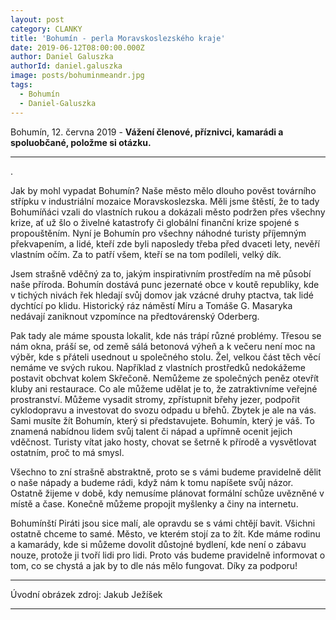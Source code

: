 ```yaml
---
layout: post
category: CLANKY
title: 'Bohumín - perla Moravskoslezského kraje'
date: 2019-06-12T08:00:00.000Z
author: Daniel Galuszka
authorId: daniel.galuszka
image: posts/bohuminmeandr.jpg
tags:
  - Bohumín
  - Daniel-Galuszka
---
```


Bohumín, 12. června 2019 - **Vážení členové, příznivci, kamarádi a spoluobčané, položme si otázku.**
<hr />.

Jak by mohl vypadat Bohumín? Naše město mělo dlouho pověst továrního střípku v industriální mozaice Moravskoslezska. Měli jsme štěstí, že to tady Bohumíňáci vzali do vlastních rukou a dokázali město podržen přes všechny krize, ať už šlo o živelné katastrofy či globální finanční krize spojené s propouštěním. Nyní je Bohumín pro všechny náhodné turisty příjemným překvapením, a lidé, kteří zde byli naposledy třeba před dvaceti lety, nevěří vlastním očím. Za to patří všem, kteří se na tom podíleli, velký dík.

Jsem strašně vděčný za to, jakým inspirativním prostředím na mě působí naše příroda. Bohumín dostává punc jezernaté obce v koutě republiky, kde v tichých nivách řek hledají svůj domov jak vzácné druhy ptactva, tak lidé dychtící po klidu. Historický ráz náměstí Míru a Tomáše G. Masaryka nedávají zaniknout vzpomínce na předtovárenský Oderberg. 

Pak tady ale máme spousta lokalit, kde nás trápí různé problémy. Třesou se nám okna, práší se, od země sálá betonová výheň a k večeru není moc na výběr, kde s přáteli usednout u společného stolu. Žel, velkou část těch věcí nemáme ve svých rukou. Například z vlastních prostředků nedokážeme postavit obchvat kolem Skřečoně. Nemůžeme ze společných peněz otevřít kluby ani restaurace. Co ale můžeme udělat je to, že zatraktivníme veřejné prostranství. Můžeme vysadit stromy, zpřístupnit břehy jezer, podpořit cyklodopravu a investovat do svozu odpadu u břehů. Zbytek je ale na vás. Sami musíte žít Bohumín, který si představujete. Bohumín, který je váš. To znamená nabídnou lidem svůj talent či nápad a upřímně ocenit jejich vděčnost. Turisty vítat jako hosty, chovat se šetrně k přírodě a vysvětlovat ostatním, proč to má smysl. 

Všechno to zní strašně abstraktně, proto se s vámi budeme pravidelně dělit o naše nápady a budeme rádi, když nám k tomu napíšete svůj názor. Ostatně žijeme v době, kdy nemusíme plánovat formální schůze uvězněné v místě a čase. Konečně můžeme propojit myšlenky a činy na internetu. 

Bohumínští Piráti jsou sice malí, ale opravdu se s vámi chtějí bavit. Všichni ostatně chceme to samé. Město, ve kterém stojí za to žít. Kde máme rodinu a kamarády, kde si můžeme dovolit důstojné bydlení, kde není o zábavu nouze, protože ji tvoří lidi pro lidi. Proto vás budeme pravidelně informovat o tom, co se chystá a jak by to dle nás mělo fungovat. Díky za podporu! 

---
Úvodní obrázek zdroj: Jakub Ježíšek 

- - -
